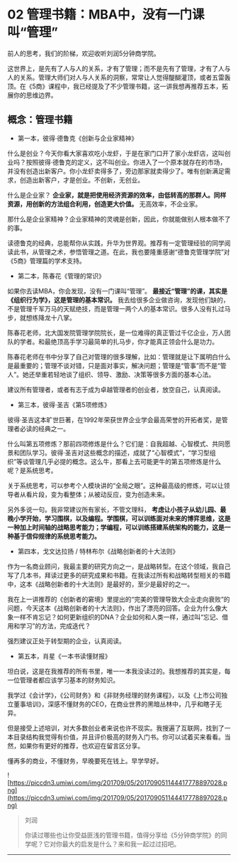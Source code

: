 # 02 管理书籍：MBA中，没有一门课叫“管理”

前人的思考，我们的阶梯，欢迎收听刘润5分钟商学院。

这世界上，是先有了人与人的关系，才有了管理；而不是先有了管理，才有了人与人的关系。管理大师们对人与人关系的洞察，常常让人觉得醍醐灌顶，或者五雷轰顶。在《5商》课程中，我已经提及了不少管理书籍，这一讲我想再推荐五本，拓展你的思维边界。

## 概念：管理书籍

* 第一本，彼得·德鲁克《创新与企业家精神》

什么是创业？今天你看大家喜欢吃小龙虾，于是在家门口开了家小龙虾店，这叫创业吗？按照彼得·德鲁克的定义，这不叫创业。你进入了一个原本就存在的市场，并没有创造出新客户。你小龙虾卖得多了，旁边那家就卖得少了。唯有创新满足需求，创造出新客户，才是创业。不创新，无创业。

什么是企业家？ **企业家，就是把使用经济资源的效率，由低转高的那群人。同样资源，用创新的方法组合利用，创造更大价值。** 无高效率，不企业家。

那什么是企业家精神？企业家精神的灵魂是创新，因此，你就能做别人根本做不了的事。

读德鲁克的经典，总能帮你从实践，升华为世界观。推荐有一定管理经验的同学阅读此书，从管理之术，参悟管理之道。在此，我也要隆重感谢“德鲁克管理学院”对《5商》管理篇的学术支持。

* 第二本，陈春花《管理的常识》

如果你去读MBA，你会发现，没有一门课叫“管理”。 **最接近“管理”的课，其实是《组织行为学》，这是管理的基本常识。** 我去给很多企业做咨询，发现他们缺的，不是管理千军万马的天赋绝技，而是管理一两个人的基本常识。很多人没有扎过马步，就想练降龙十八掌。

陈春花老师，北大国发院管理学院院长，是一位难得的真正管过千亿企业，万人团队的学者。和最绝顶高手学习最简单的扎马步，你才能真正领会什么是功力。

陈春花老师在书中分享了自己对管理的很多理解，比如：管理就是让下属明白什么是最重要的；管理不谈对错，只是面对事实，解决问题；管理是“管事”而不是“管人”。她还举重若轻地谈了组织、领导、激励、决策等很多方面的基本心法。

建议所有管理者，或者有志于成为卓越管理者的创业者，放空自己，认真阅读。

* 第三本，彼得·圣吉《第5项修炼》

彼得·圣吉这本旷世巨著，在1992年荣获世界企业学会最高荣誉的开拓者奖，是管理者必读的经典之一。

什么叫第五项修炼？那前四项修炼是什么？它们是：自我超越、心智模式、共同愿景和团队学习。彼得·圣吉对这些概念的描述，成就了“心智模式”，“学习型组织”等谈管理几乎必提的概念。这么牛，那看上去可能更牛的第五项修炼是什么呢？是系统思考。

关于系统思考，可以参考个人模块讲的“全局之眼”。这种最高级的修炼，可以让领导者从看片段，变为看整体；从被动反应，变为创造未来。

另外多说一句。我非常建议所有家长，不管文理科， **考虑让小孩子从幼儿园、最晚小学开始，学习围棋，以及编程。学围棋，可以训练面对未来的博弈思维，这是一种加上时间轴的战略思考能力；学编程，可以训练搭建系统架构的能力，这是一种基于信仰规律的系统思考能力。**

* 第四本，戈文达拉扬 / 特林布尔《战略创新者的十大法则》

作为一名商业顾问，我最主要的研究方向之一，是战略转型。在这个领域，我自己写了几本书，拜读过更多的研究成果和书籍。在我读过所有和战略转型相关的书籍中，这本《战略创新者的十大法则》是最好的，至少是最好的之一。

我在上一讲推荐的《创新者的窘境》里提出的“完美的管理导致大企业走向衰败”的问题，今天这本《战略创新者的十大法则》，作出了漂亮的回答。企业为什么像大象一样不肯忘记？如何更新组织的DNA？企业如何和人类一样，通过叫“忘记、借用和学习”的方法，完成迭代？

强烈建议正处于转型期的企业，认真阅读。

* 第五本，肖星《一本书读懂财报》

坦白说，这是在我推荐的所有书里，唯一一本我没读过的。我想推荐的其实是，每一位管理者都应该学习基本的财务知识。

我学过《会计学》，《公司财务》和《非财务经理的财务课程》，以及《上市公司独立董事培训》，深感不懂财务的CEO，在商业世界的黑暗丛林中，几乎和瞎子无异。

但是接受上述培训，对大多数创业者来说也许不现实。我搜遍了互联网，找到了一本目录结构我觉得有价值，并且评价极高的财务入门书。你可以试着买来看看。当然，如果你有更好的推荐，也欢迎在留言区分享。

懂再多的商业，不懂财务，早晚要死在钱上。早学早好。

![https://piccdn3.umiwi.com/img/201709/05/201709051144417778897028.png](https://piccdn3.umiwi.com/img/201709/05/201709051144417778897028.png)

> 刘润
> 
> 你读过哪些也让你受益匪浅的管理书籍，值得分享给《5分钟商学院》的同学呢？它对你最大的启发是什么？来和我一起过过招吧。

---
